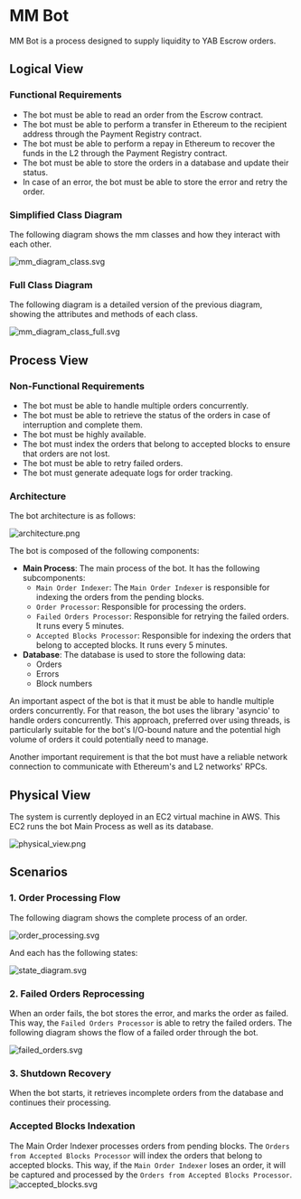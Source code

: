 # MM Bot
MM Bot is a process designed to supply liquidity to YAB Escrow orders.

## Logical View
### Functional Requirements
- The bot must be able to read an order from the Escrow contract.
- The bot must be able to perform a transfer in Ethereum to the recipient address through the Payment
Registry contract.
- The bot must be able to perform a repay in Ethereum to recover the funds in the L2 through the
Payment Registry contract.
- The bot must be able to store the orders in a database and update their status.
- In case of an error, the bot must be able to store the error and retry the order.

### Simplified Class Diagram
The following diagram shows the mm classes and how they interact with each other.

![mm_diagram_class.svg](images%2Fmm_diagram_class.svg)

### Full Class Diagram
The following diagram is a detailed version of the previous diagram, 
showing the attributes and methods of each class.

![mm_diagram_class_full.svg](images%2Fmm_diagram_class_full.svg)

## Process View
### Non-Functional Requirements
- The bot must be able to handle multiple orders concurrently.
- The bot must be able to retrieve the status of the orders in case of interruption and complete them.
- The bot must be highly available.
- The bot must index the orders that belong to accepted blocks to ensure that orders are not lost.
- The bot must be able to retry failed orders.
- The bot must generate adequate logs for order tracking.

### Architecture
The bot architecture is as follows:

![architecture.png](images/architecture.png)

The bot is composed of the following components:
- **Main Process**: The main process of the bot. It has the following subcomponents:
    - `Main Order Indexer`: The `Main Order Indexer` is responsible for indexing the orders from 
    the pending blocks.
  - `Order Processor`: Responsible for processing the orders.
  - `Failed Orders Processor`: Responsible for retrying the failed orders.
  It runs every 5 minutes.
  - `Accepted Blocks Processor`: Responsible for indexing the orders that belong to accepted blocks. It runs every 5 minutes.
- **Database**: The database is used to store the following data:
  - Orders
  - Errors
  - Block numbers

An important aspect of the bot is that it must be able to handle multiple orders concurrently.
For that reason, the bot uses the library 'asyncio' to handle orders concurrently. This approach, 
preferred over using threads, is particularly suitable for the bot's I/O-bound nature and the potential 
high volume of orders it could potentially need to manage.

Another important requirement is that the bot must have a reliable network connection to communicate
with Ethereum's and L2 networks' RPCs.

## Physical View
The system is currently deployed in an EC2 virtual machine in AWS.
This EC2 runs the bot Main Process as well as its database. 

![physical_view.png](images/physical_view.png)

## Scenarios
### 1. Order Processing Flow
The following diagram shows the complete process of an order.

![order_processing.svg](images%2Forder_processing.svg)

And each has the following states:

![state_diagram.svg](images%2Fstate_diagram.svg)

### 2. Failed Orders Reprocessing
When an order fails, the bot stores the error, and marks the order as failed. This way, the `Failed
Orders Processor` is able to retry the failed orders. The following diagram shows the flow of a 
failed order through the bot.

![failed_orders.svg](images%2Ffailed_orders.svg)

### 3. Shutdown Recovery
When the bot starts, it retrieves incomplete orders from the database and continues their processing.

### Accepted Blocks Indexation
The Main Order Indexer processes orders from pending blocks. The `Orders from
Accepted Blocks Processor` will index the orders that belong to accepted blocks. This way, if the `Main Order
Indexer` loses an order, it will be captured and processed by the `Orders from Accepted Blocks Processor`.
![accepted_blocks.svg](images%2Faccepted_blocks.svg)
